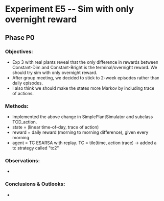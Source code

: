 #  Experiment E5 -- Sim with only overnight reward
##  Phase P0
### Objectives: 
- Exp 3 with real plants reveal that the only difference in rewards between Constant-Dim and Constant-Bright is the terminal/overnight reward. We should try sim with only overnight reward.
- After group meeting, we decided to stick to 2-week episodes rather than daily episodes. 
- I also think we should make the states more Markov by including trace of actions.
### Methods: 
- Implemented the above change in SimplePlantSimulator and subclass TOD_action.
- state = (linear time-of-day, trace of action)
- reward = daily reward (morning to morning difference), given every morning
- agent = TC ESARSA with replay. TC = tile(time, action trace) -> added a tc strategy called "tc2"
### Observations: 
-
### Conclusions & Outlooks: 
- 